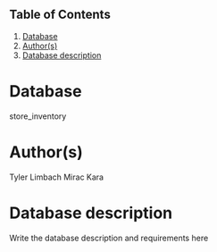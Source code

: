 ## Table of Contents
1. [Database](#database)
1. [Author(s)](#author)
1. [Database description](#description)
# Database
store_inventory
# Author(s)
Tyler Limbach
Mirac Kara
# Database description
Write the database description and requirements here

